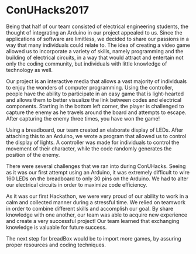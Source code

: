 # ConUHacks2017

Being that half of our team consisted of electrical engineering students, the thought of integrating an Arduino in our project appealed 
to us. Since the applications of software are limitless, we decided to share our passions in a way that many individuals could relate to. 
The idea of creating a video game allowed us to incorporate a variety of skills, namely programming and the building of electrical 
circuits, in a way that would attract and entertain not only the coding community, but individuals with little knowledge of technology 
as well.


Our project is an interactive media that allows a vast majority of individuals to enjoy the wonders of computer programming. Using the 
controller, people have the ability to participate in an easy game that is light-hearted and allows them to better visualize the link 
between codes and electrical components. Starting in the bottom left corner, the player is challenged to capture the enemy as he travels 
around the board and attempts to escape. After capturing the enemy three times, you have won the game!


Using a breadboard, our team created an elaborate display of LEDs. After attaching this to an Arduino, we wrote a program that allowed 
us to control the display of lights. A controller was made for individuals to control the movement of their character, while the code 
randomly generates the position of the enemy.


There were several challenges that we ran into during ConUHacks. Seeing as it was our first attempt using an Arduino, it was extremely 
difficult to wire 160 LEDs on the breadboard to only 30 pins on the Arduino. We had to alter our electrical circuits in order to 
maximize code efficiency. 


As it was our first Hackathon, we were very proud of our ability to work in a calm and collected manner during a stressful time. We 
relied on teamwork in order to combine different skills and accomplish our goal. By share knowledge with one another, our team was 
able to acquire new experience and create a very successful project! Our team learned that exchanging knowledge is valuable for future 
success. 


The next step for breadBox would be to import more games, by assuring proper resources and coding techniques.

